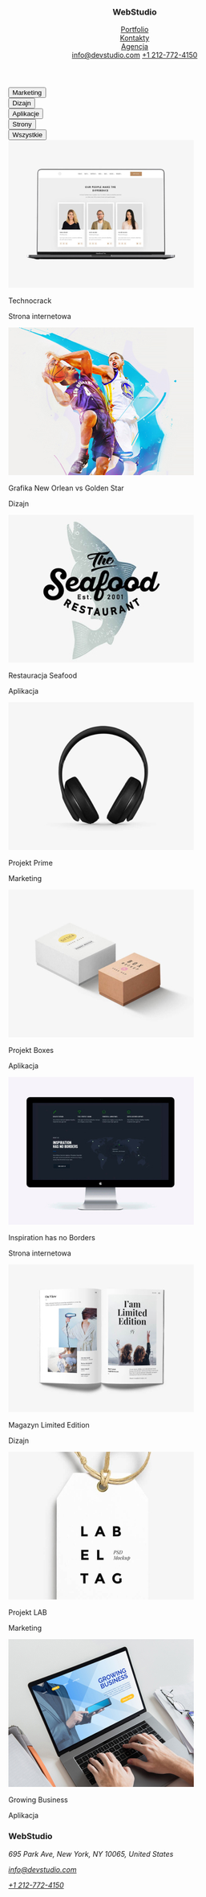 <!DOCTYPE html>
<html lang="en">
  <head>
    <meta charset="UTF-8" />
    <meta http-equiv="X-UA-Compatible" content="IE=edge" />
    <meta name="viewport" content="width=device-width, initial-scale=1.0" />
    <link rel="preconnect" href="https://fonts.googleapis.com" />
    <link rel="preconnect" href="https://fonts.gstatic.com" crossorigin />
    <link
      href="https: //fonts.googleapis.com/css2?family= Roboto & display rodzina= Raleway:wght@700 &rodzina= Roboto:waga@400;500;700;900 & swap"
      rel="stylesheet"
    />
    <link rel="stylesheet" href="css/style.css" />
  </head>
  <body>
    <div class="portfolio">
      <div class="width">
        <header>
          <h3 class="webstudio">
            <span class="blue">Web</span><span class="black">Studio</span>
          </h3>
          <div class="menu-nav">
            <a href="portfolio.html" class="color-black"> Portfolio </a>
          </div>
          <div class="menu-nav">
            <a href="" class="nav-black">Kontakty</a>
          </div>
          <div class="menu-nav">
            <a href="index.html" class="studio1">Agencja</a>
          </div>
          <a class="mail-page1" href="mailto:info@devstudio.com"
            >info@devstudio.com</a
          >
          <a class="tel" href="tel:+1 212-772-4150">+1 212-772-4150</a>
        </header>
        <div class="portfolio">
          <div class="filterss container">
            <div class="filter5">
              <button type="button" class="botton-filter">Marketing</button>
            </div>
            <div class="filter4">
              <button type="button" class="botton-filter space1">Dizajn</button>
            </div>
            <div class="filter3">
              <button type="button" class="botton-filter space1">
                Aplikacje
              </button>
            </div>
            <div class="filter2">
              <button type="button" class="botton-filter space1">Strony</button>
            </div>
            <div class="filter1">
              <button type="button" class="botton-filter space1">
                Wszystkie
              </button>
            </div>
          </div>
          <div class="container">
            <div class="projet1">
              <img src="images/laptop.jpg " alt="laptop" />
              <div class="title">
                <p class="subtitle">Technocrack</p>
                <p class="description">Strona internetowa</p>
              </div>
            </div>
            <div class="projet2">
              <img src="images/basketball.jpg" alt="laptop" />
              <div class="title">
                <p class="subtitle">Grafika New Orlean vs Golden Star</p>
                <p class="description">Dizajn</p>
              </div>
            </div>
            <div class="projet3">
              <img src="images/restaurant.jpg" alt="laptop" />
              <div class="title">
                <p class="subtitle">Restauracja Seafood</p>
                <p class="description">Aplikacja</p>
              </div>
            </div>
          </div>
          <div class="container">
            <div class="projet4">
              <img src="images/sluchawki.jpg" alt="laptop" />
              <div class="title">
                <p class="subtitle">Projekt Prime</p>
                <p class="description">Marketing</p>
              </div>
            </div>
            <div class="projet5">
              <img src="images/gbox.jpg" alt="laptop" />
              <div class="title">
                <p class="subtitle">Projekt Boxes</p>
                <p class="description">Aplikacja</p>
              </div>
            </div>
            <div class="projet6">
              <img src="images/boarders.jpg" alt="laptop" />
              <div class="title">
                <p class="subtitle">Inspiration has no Borders</p>
                <p class="description">Strona internetowa</p>
              </div>
            </div>
          </div>
          <div class="container">
            <div class="projet7">
              <img src="images/magazyn.jpg" alt="laptop" />
              <div class="title">
                <p class="subtitle">Magazyn Limited Edition</p>
                <p class="description">Dizajn</p>
              </div>
            </div>
            <div class="projet8">
              <img src="images/lab.jpg" alt="laptop" />
              <div class="title">
                <p class="subtitle">Projekt LAB</p>
                <p class="description">Marketing</p>
              </div>
            </div>
            <div class="projet9">
              <img src="images/businnes.jpg" alt="laptop" />
              <div class="title">
                <p class="subtitle">Growing Business</p>
                <p class="description">Aplikacja</p>
              </div>
            </div>
          </div>
        </div>
      </div>
      <footer>
        <h3 class="webstudio2">
          <span class="blue">Web</span><span class="white">Studio</span>
        </h3>
        <address>
          <p class="space_footerp">
            695 Park Ave, New York, NY 10065, United States
          </p>
          <p>
            <a class="mail-page1-down" href="mailto:info@devstudio.com"
              >info@devstudio.com</a
            >
          </p>
          <p>
            <a class="tel-down" href="tel:+1 212-772-4150">+1 212-772-4150</a>
          </p>
        </address>
      </footer>
    </div>
  </body>
</html>
